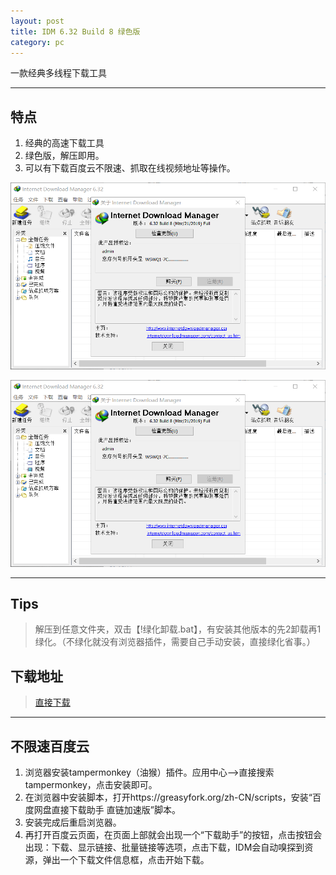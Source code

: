 ```yaml
---
layout: post
title: IDM 6.32 Build 8 绿色版
category: pc
---
```

一款经典多线程下载工具

---

## 特点

1. 经典的高速下载工具
2. 绿色版，解压即用。
3. 可以有下载百度云不限速、抓取在线视频地址等操作。


![图片](/pic/idm.png "idm")

![图片](/pic/idm.png "idm2")

---

## Tips
> 解压到任意文件夹，双击【!绿化卸载.bat】，有安装其他版本的先2卸载再1绿化。（不绿化就没有浏览器插件，需要自己手动安装，直接绿化省事。）

## 下载地址
> [直接下载](https://raw.githubusercontent.com/dagaoya/download/master/PC/IDM.6.32.8.7z)

---

## 不限速百度云

1. 浏览器安装tampermonkey（油猴）插件。应用中心-->直接搜索tampermonkey，点击安装即可。
2. 在浏览器中安装脚本，打开https://greasyfork.org/zh-CN/scripts，安装“百度网盘直接下载助手 直链加速版”脚本。
3. 安装完成后重启浏览器。
4. 再打开百度云页面，在页面上部就会出现一个“下载助手”的按钮，点击按钮会出现：下载、显示链接、批量链接等选项，点击下载，IDM会自动嗅探到资源，弹出一个下载文件信息框，点击开始下载。